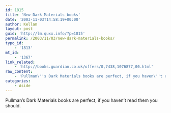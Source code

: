 ```yaml
---
id: 1815
title: 'New Dark Materials books'
date: '2003-11-03T14:58:19+00:00'
author: Kellan
layout: post
guid: 'http://lm.quxx.info/?p=1815'
permalink: /2003/11/03/new-dark-materials-books/
typo_id:
    - '1813'
mt_id:
    - '1367'
link_related:
    - 'http://books.guardian.co.uk/offers/0,7438,1076877,00.html'
raw_content:
    - 'Pullman\''s Dark Materials books are perfect, if you haven\''t read them you should.'
categories:
    - Aside
---
```


Pullman’s Dark Materials books are perfect, if you haven’t read them you should.